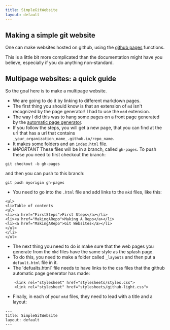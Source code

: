 ```yaml
---
title: SimpleGitWebsite
layout: default
---
```


Making a simple git website
-----------------------------------------

One can make websites hosted on github, using the [github pages](https://pages.github.com/) functions. 

This is a little bit more complicated than the documentation might have you believe, especially if you do anything non-standard. 

Multipage websites: a quick guide
------------------------------------------

So the goal here is to make a multipage website.

* We are going to do it by linking to different markdown pages. 
* The first thing you should know is that an extension of `md` isn't recognized by the page generator! I had to use the `mkd` extension. 
* The way I did this was to hang some pages on a front page generated by the [automatic page generator](https://help.github.com/articles/creating-pages-with-the-automatic-generator/).
* If you follow the steps, you will get a new page, that you can find at the url that has a url that contains `_your_organization_name_.github.io/repo_name`.
* It makes some folders and an `index.html` file. 
* *IMPORTANT* These files will be in a branch, called `gh-pages`. To push these you need to first checkout the branch:
```
git checkout -b gh-pages
```

and then you can push to this branch:

```
git push myorigin gh-pages
```

* You need to go into the `.html` file and add links to the `mkd` files, like this:

```
<ul>
<li>Table of contents
<ul>
<li><a href="FirstSteps">First Steps</a></li>
<li><a href="MakingARepo">Making A Repo</a></li>
<li><a href="MakingARepo">Git Websites</a></li>
</ul>
</li>
</ul>
```

* The next thing you need to do is make sure that the web pages you generate from the `mkd` files have the same style as the splash page. 
* To do this, you need to make a folder called `_layouts` and then put a `default.html` file in it. 
* The 'defualts.html` file needs to have links to the css files that the github automatic page generator has made:
```
    <link rel="stylesheet" href="stylesheets/styles.css">
    <link rel="stylesheet" href="stylesheets/github-light.css">
```
* Finally, in each of your `mkd` files, they need to lead with a title and a layout:
```
---
title: SimpleGitWebsite
layout: default
---
```
